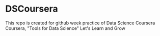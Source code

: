 # DSCoursera
This repo is created for github week practice of Data Science Coursera Coursera, "Tools for Data Science" 
Let's Learn and Grow

